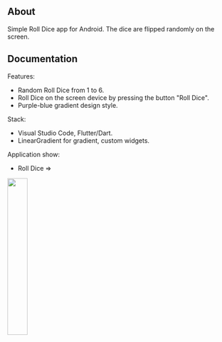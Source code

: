 ## About

Simple Roll Dice app for Android. The dice are flipped randomly on the screen.

## Documentation

Features:
- Random Roll Dice from 1 to 6.
- Roll Dice on the screen device by pressing the button "Roll Dice".
- Purple-blue gradient design style.

Stack:

- Visual Studio Code, Flutter/Dart. 
- LinearGradient for gradient, custom widgets. 

Application show:

- Roll Dice =>

<img src="https://github.com/ERumor/roll_dice_app/assets/57027295/3ad6edd9-a3a8-497e-9116-91e1932e14d0" width=30% height=30%/>
